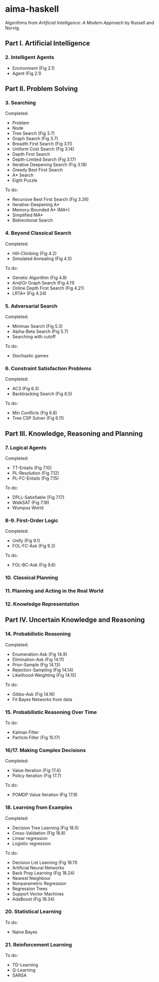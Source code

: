 # aima-haskell

Algorithms from *Artificial Intelligence: A Modern Approach* by Russell and Norvig.

## Part I. Artificial Intelligence

### 2. Intelligent Agents

- Environment (Fig 2.1)
- Agent (Fig 2.1)

## Part II. Problem Solving

### 3. Searching

Completed:

- Problem
- Node
- Tree Search (Fig 3.7)
- Graph Search (Fig 3.7)
- Breadth First Search (Fig 3.11)
- Uniform Cost Search (Fig 3.14)
- Depth First Search
- Depth-Limited Search (Fig 3.17)
- Iterative Deepening Search (Fig 3.18)
- Greedy Best First Search
- A* Search
- Eight Puzzle

To do:

- Recursive Best First Search (Fig 3.26)
- Iterative-Deepening A*
- Memory-Bounded A* (MA*)
- Simplified MA*
- Bidirectional Search

### 4. Beyond Classical Search

Completed:

- Hill-Climbing (Fig 4.2)
- Simulated Annealing (Fig 4.5)

To do:

- Genetic Algorithm (Fig 4.8)
- And/Or Graph Search (Fig 4.11)
- Online Depth First Search (Fig 4.21)
- LRTA* (Fig 4.24)

### 5. Adversarial Search

Completed:

- Minimax Search (Fig 5.3)
- Alpha-Beta Search (Fig 5.7)
- Searching with cutoff

To do:

- Stochastic games

### 6. Constraint Satisfaction Problems

Completed:

- AC3 (Fig 6.3)
- Backtracking Search (Fig 6.5)

To do:

- Min Conflicts (Fig 6.8)
- Tree CSP Solver (Fig 6.11)

## Part III. Knowledge, Reasoning and Planning

### 7. Logical Agents

Completed:

- TT-Entails (Fig 7.10)
- PL-Resolution (Fig 7.12)
- PL-FC-Entails (Fig 7.15)

To do:

- DPLL-Satisfiable (Fig 7.17)
- WalkSAT (Fig 7.18)
- Wumpus World

### 8-9. First-Order Logic

Completed:

- Unify (Fig 9.1)
- FOL-FC-Ask (Fig 9.3)

To do:

- FOL-BC-Ask (Fig 9.6)

### 10. Classical Planning

### 11. Planning and Acting in the Real World

### 12. Knowledge Representation

## Part IV. Uncertain Knowledge and Reasoning

### 14. Probabilistic Reasoning

Completed:

- Enumeration-Ask (Fig 14.9)
- Elimination-Ask (Fig 14.11)
- Prior-Sample (Fig 14.13)
- Rejection-Sampling (Fig 14.14)
- Likelihood-Weighting (Fig 14.15)

To do:

- Gibbs-Ask (Fig 14.16)
- Fit Bayes Networks from data

### 15. Probabilistic Reasoning Over Time

To do:

- Kalman Filter
- Particle Filter (Fig 15.17)

### 16/17. Making Complex Decisions

Completed:

- Value Iteration (Fig 17.4)
- Policy Iteration (Fig 17.7)

To do:

- POMDP Value Iteration (Fig 17.9)

### 18. Learning from Examples

Completed:

- Decision Tree Learning (Fig 18.5)
- Cross-Validation (Fig 18.8)
- Linear regression
- Logistic regression

To do:

- Decision List Learning (Fig 18.11)
- Artificial Neural Networks
- Back Prop Learning (Fig 18.24)
- Nearest Neighbour
- Nonparametric Regression
- Regression Trees
- Support Vector Machines
- AdaBoost (Fig 18.34)

### 20. Statistical Learning

To do:

- Naive Bayes

### 21. Reinforcement Learning

To do:

- TD-Learning
- Q-Learning
- SARSA
